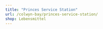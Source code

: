 ```yaml
---
title: "Princes Service Station"
url: /colwyn-bay/princes-service-station/
shop: Lebensmittel
---
```

